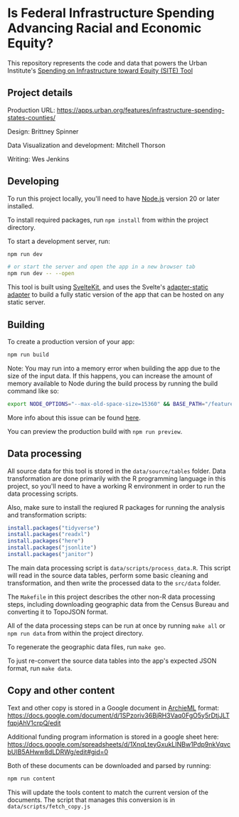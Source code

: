 # Is Federal Infrastructure Spending Advancing Racial and Economic Equity?

This repository represents the code and data that powers the Urban Institute's [Spending on Infrastructure toward Equity (SITE) Tool](https://apps.urban.org/features/infrastructure-spending-states-counties/)

## Project details

Production URL: https://apps.urban.org/features/infrastructure-spending-states-counties/

Design: Brittney Spinner

Data Visualization and development: Mitchell Thorson

Writing: Wes Jenkins

## Developing

To run this project locally, you'll need to have [Node.js](https://nodejs.org) version 20 or later installed.

To install required packages, run `npm install` from within the project directory.

To start a development server, run:

```bash
npm run dev

# or start the server and open the app in a new browser tab
npm run dev -- --open
```

This tool is built using [SvelteKit](https://kit.svelte.dev/), and uses the Svelte's [adapter-static adapter](https://kit.svelte.dev/docs/adapter-static) to build a fully static version of the app that can be hosted on any static server.

## Building

To create a production version of your app:

```bash
npm run build
```

Note: You may run into a memory error when building the app due to the size of the input data. If this happens, you can increase the amount of memory available to Node during the build process by running the build command like so:

```bash
export NODE_OPTIONS="--max-old-space-size=15360" && BASE_PATH="/features/perc-data-tool" npx vite build
```

More info about this issue can be found [here](https://github.com/vitejs/vite/issues/2433).

You can preview the production build with `npm run preview`.

## Data processing

All source data for this tool is stored in the `data/source/tables` folder.
Data transformation are done primarily with the R programming language in this project, so you'll need to have a working R environment in order to run the data processing scripts.

Also, make sure to install the reqiured R packages for running the analysis and transformation scripts:

```R
install.packages("tidyverse")
install.packages("readxl")
install.packages("here")
install.packages("jsonlite")
install.packages("janitor")
```

The main data processing script is `data/scripts/process_data.R`. This script will read in the source data tables, perform some basic cleaning and transformation, and then write the processed data to the `src/data` folder.

The `Makefile` in this project describes the other non-R data processing steps, including downloading geographic data from the Census Bureau and converting it to TopoJSON format.

All of the data processing steps can be run at once by running `make all` or `npm run data` from within the project directory. 

To regenerate the geographic data files, run `make geo`.

To just re-convert the source data tables into the app's expected JSON format, run `make data`.

## Copy and other content

Text and other copy is stored in a Google document in [ArchieML](http://archieml.org/) format: https://docs.google.com/document/d/1SPzoriv36BjRH3Vaq0FgO5y5rDtjJLTfqpjAhV1crpQ/edit

Additional funding program information is stored in a google sheet here: https://docs.google.com/spreadsheets/d/1XnqLteyGxukLINBw1Pdp9nkVqvcbUIB5AHww8dLDRWg/edit#gid=0

Both of these documents can be downloaded and parsed by running:

```bash
npm run content
```

This will update the tools content to match the current version of the documents. The script that manages this conversion is in `data/scripts/fetch_copy.js`

